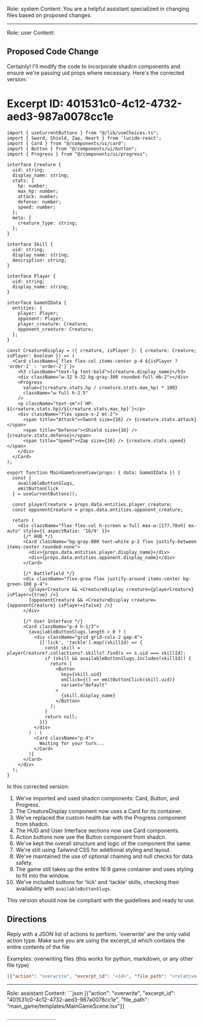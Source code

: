 Role: system
Content: You are a helpful assistant specialized in changing files based on proposed changes.
__________________
Role: user
Content: 
## Proposed Code Change
Certainly! I'll modify the code to incorporate shadcn components and ensure we're passing uid props where necessary. Here's the corrected version:

# Excerpt ID: 401531c0-4c12-4732-aed3-987a0078cc1e
```tsx main_game/templates/MainGameScene.tsx
import { useCurrentButtons } from "@/lib/useChoices.ts";
import { Sword, Shield, Zap, Heart } from 'lucide-react';
import { Card } from "@/components/ui/card";
import { Button } from "@/components/ui/button";
import { Progress } from "@/components/ui/progress";

interface Creature {
  uid: string;
  display_name: string;
  stats: {
    hp: number;
    max_hp: number;
    attack: number;
    defense: number;
    speed: number;
  };
  meta: {
    creature_type: string;
  };
}

interface Skill {
  uid: string;
  display_name: string;
  description: string;
}

interface Player {
  uid: string;
  display_name: string;
}

interface GameUIData {
  entities: {
    player: Player;
    opponent: Player;
    player_creature: Creature;
    opponent_creature: Creature;
  };
}

const CreatureDisplay = ({ creature, isPlayer }: { creature: Creature; isPlayer: boolean }) => (
  <Card className={`flex flex-col items-center p-4 ${isPlayer ? 'order-1' : 'order-2'}`}>
    <h3 className="text-lg font-bold">{creature.display_name}</h3>
    <div className="w-32 h-32 bg-gray-300 rounded-full mb-2"></div>
    <Progress 
      value={(creature.stats.hp / creature.stats.max_hp) * 100} 
      className="w-full h-2.5"
    />
    <p className="text-sm">{`HP: ${creature.stats.hp}/${creature.stats.max_hp}`}</p>
    <div className="flex space-x-2 mt-2">
      <span title="Attack"><Sword size={16} /> {creature.stats.attack}</span>
      <span title="Defense"><Shield size={16} /> {creature.stats.defense}</span>
      <span title="Speed"><Zap size={16} /> {creature.stats.speed}</span>
    </div>
  </Card>
);

export function MainGameSceneView(props: { data: GameUIData }) {
  const {
    availableButtonSlugs,
    emitButtonClick
  } = useCurrentButtons();

  const playerCreature = props.data.entities.player_creature;
  const opponentCreature = props.data.entities.opponent_creature;

  return (
    <div className="flex flex-col h-screen w-full max-w-[177.78vh] mx-auto" style={{ aspectRatio: '16/9' }}>
      {/* HUD */}
      <Card className="bg-gray-800 text-white p-2 flex justify-between items-center rounded-none">
        <div>{props.data.entities.player.display_name}</div>
        <div>{props.data.entities.opponent.display_name}</div>
      </Card>

      {/* Battlefield */}
      <div className="flex-grow flex justify-around items-center bg-green-100 p-4">
        {playerCreature && <CreatureDisplay creature={playerCreature} isPlayer={true} />}
        {opponentCreature && <CreatureDisplay creature={opponentCreature} isPlayer={false} />}
      </div>

      {/* User Interface */}
      <Card className="p-4 h-1/3">
        {availableButtonSlugs.length > 0 ? (
          <div className="grid grid-cols-2 gap-4">
            {['lick', 'tackle'].map((skillId) => {
              const skill = playerCreature?.collections?.skills?.find(s => s.uid === skillId);
              if (skill && availableButtonSlugs.includes(skillId)) {
                return (
                  <Button
                    key={skill.uid}
                    onClick={() => emitButtonClick(skill.uid)}
                    variant="default"
                  >
                    {skill.display_name}
                  </Button>
                );
              }
              return null;
            })}
          </div>
        ) : (
          <Card className="p-4">
            Waiting for your turn...
          </Card>
        )}
      </Card>
    </div>
  );
}
```

In this corrected version:

1. We've imported and used shadcn components: Card, Button, and Progress.
2. The CreatureDisplay component now uses a Card for its container.
3. We've replaced the custom health bar with the Progress component from shadcn.
4. The HUD and User Interface sections now use Card components.
5. Action buttons now use the Button component from shadcn.
6. We've kept the overall structure and logic of the component the same.
7. We're still using Tailwind CSS for additional styling and layout.
8. We've maintained the use of optional chaining and null checks for data safety.
9. The game still takes up the entire 16:9 game container and uses styling to fit into the window.
10. We've included buttons for 'lick' and 'tackle' skills, checking their availability with `availableButtonSlugs`.

This version should now be compliant with the guidelines and ready to use.

## Directions
Reply with a JSON list of actions to perform. 'overwrite' are the only valid action type. 
Make sure you are using the excerpt_id which contains the entire contents of the file

Examples:
overwriting files (this works for python, markdown, or any other file type)
```json output_example1
[{"action": "overwrite", "excerpt_id": "<id>", "file_path": "<relative file path>"}]
```

__________________
Role: assistant
Content: ```json
[{"action": "overwrite", "excerpt_id": "401531c0-4c12-4732-aed3-987a0078cc1e", "file_path": "main_game/templates/MainGameScene.tsx"}]
```
__________________
